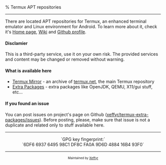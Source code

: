 % Termux APT repositories

***

There are located APT repositories for Termux, an enhanced terminal emulator and Linux environment for Android. To learn more about it, check it's [Home page](https://termux.com), [Wiki](https://wiki.termux.com) and [Github profile](https://github.com/termux).

#### Disclamier

This is a third-party service, use it on your own risk. The provided services and content may be changed or removed without warning.

#### What is available here

 * [Termux Mirror](mirror.html) - an archive of [termux.net](https://termux.net), the main Termux repository
 * [Extra Packages](extra.html) - extra packages like OpenJDK, QEMU, X11/gui stuff, etc...

#### If you found an issue

You can post issues on project's page on Github ([xeffyr/termux-extra-packages/issues](https://github.com/xeffyr/termux-extra-packages/issues)). Before posting, please, make sure that issue is not a duplicate and related only to stuff available here.

***

<p style="text-align:center;">`GPG key fingerprint:`<br>`6DF6 6937 6495 98C1 DF8C FA0A 9D6D 4884 16B4 93F0`</p>

***

<p style="text-align:center;"><font size="1dp">Maintained by <a href="https://github.com/xeffyr">Xeffyr</a></font></p>
